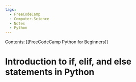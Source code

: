 ```yaml
---
tags:
  - FreeCodeCamp
  - Computer-Science
  - Notes
  - Python
---
```

Contents: [[FreeCodeCamp Python for Beginners]]
# Introduction to if, elif, and else statements in Python